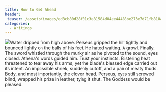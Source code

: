 ```yaml
---
title: How to Get Ahead
header:
 teaser: /assets/images/ed3cb80d28f01c3e81584d04ee44408be273e7d71fb818499cf5_640_medusa.jpg
categories:
  - Writings
---
```

<img src="https://douglangille.github.io/assets/images/ed3cb80d28f01c3e81584d04ee44408be273e7d71fb818499cf5_640_medusa.jpg">Water dripped from high above. Perseus gripped the hilt tightly and bounced lightly on the balls of his feet. He hated waiting. A growl. Finally. The sword whistled through the murky air as he pivoted to the sound, eyes closed. Athena's words guided him. Trust your instincts. Blistering heat threatened to tear away his arms, yet the blade's blessed edge carried out its intent. An impossible shriek, suddenly cutoff, and a pair of meaty thuds. Body, and most importantly, the cloven head. Perseus, eyes still screwed blind, wrapped his prize in leather, tying it shut. The Goddess would be pleased.